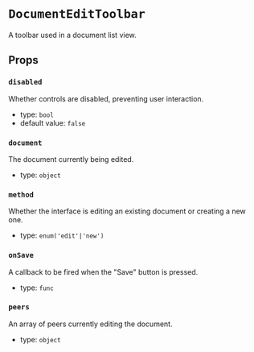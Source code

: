 `DocumentEditToolbar`
=====================

A toolbar used in a document list view.

Props
-----

### `disabled`

Whether controls are disabled, preventing user interaction.

- type: `bool`
- default value: `false`


### `document`

The document currently being edited.

- type: `object`


### `method`

Whether the interface is editing an existing document or creating
a new one.

- type: `enum('edit'|'new')`


### `onSave`

A callback to be fired when the "Save" button is pressed.

- type: `func`


### `peers`

An array of peers currently editing the document.

- type: `object`

